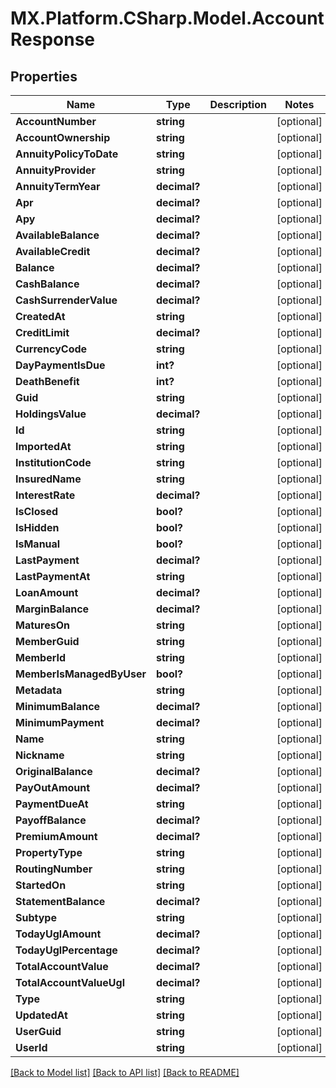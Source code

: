 # MX.Platform.CSharp.Model.AccountResponse

## Properties

Name | Type | Description | Notes
------------ | ------------- | ------------- | -------------
**AccountNumber** | **string** |  | [optional] 
**AccountOwnership** | **string** |  | [optional] 
**AnnuityPolicyToDate** | **string** |  | [optional] 
**AnnuityProvider** | **string** |  | [optional] 
**AnnuityTermYear** | **decimal?** |  | [optional] 
**Apr** | **decimal?** |  | [optional] 
**Apy** | **decimal?** |  | [optional] 
**AvailableBalance** | **decimal?** |  | [optional] 
**AvailableCredit** | **decimal?** |  | [optional] 
**Balance** | **decimal?** |  | [optional] 
**CashBalance** | **decimal?** |  | [optional] 
**CashSurrenderValue** | **decimal?** |  | [optional] 
**CreatedAt** | **string** |  | [optional] 
**CreditLimit** | **decimal?** |  | [optional] 
**CurrencyCode** | **string** |  | [optional] 
**DayPaymentIsDue** | **int?** |  | [optional] 
**DeathBenefit** | **int?** |  | [optional] 
**Guid** | **string** |  | [optional] 
**HoldingsValue** | **decimal?** |  | [optional] 
**Id** | **string** |  | [optional] 
**ImportedAt** | **string** |  | [optional] 
**InstitutionCode** | **string** |  | [optional] 
**InsuredName** | **string** |  | [optional] 
**InterestRate** | **decimal?** |  | [optional] 
**IsClosed** | **bool?** |  | [optional] 
**IsHidden** | **bool?** |  | [optional] 
**IsManual** | **bool?** |  | [optional] 
**LastPayment** | **decimal?** |  | [optional] 
**LastPaymentAt** | **string** |  | [optional] 
**LoanAmount** | **decimal?** |  | [optional] 
**MarginBalance** | **decimal?** |  | [optional] 
**MaturesOn** | **string** |  | [optional] 
**MemberGuid** | **string** |  | [optional] 
**MemberId** | **string** |  | [optional] 
**MemberIsManagedByUser** | **bool?** |  | [optional] 
**Metadata** | **string** |  | [optional] 
**MinimumBalance** | **decimal?** |  | [optional] 
**MinimumPayment** | **decimal?** |  | [optional] 
**Name** | **string** |  | [optional] 
**Nickname** | **string** |  | [optional] 
**OriginalBalance** | **decimal?** |  | [optional] 
**PayOutAmount** | **decimal?** |  | [optional] 
**PaymentDueAt** | **string** |  | [optional] 
**PayoffBalance** | **decimal?** |  | [optional] 
**PremiumAmount** | **decimal?** |  | [optional] 
**PropertyType** | **string** |  | [optional] 
**RoutingNumber** | **string** |  | [optional] 
**StartedOn** | **string** |  | [optional] 
**StatementBalance** | **decimal?** |  | [optional] 
**Subtype** | **string** |  | [optional] 
**TodayUglAmount** | **decimal?** |  | [optional] 
**TodayUglPercentage** | **decimal?** |  | [optional] 
**TotalAccountValue** | **decimal?** |  | [optional] 
**TotalAccountValueUgl** | **decimal?** |  | [optional] 
**Type** | **string** |  | [optional] 
**UpdatedAt** | **string** |  | [optional] 
**UserGuid** | **string** |  | [optional] 
**UserId** | **string** |  | [optional] 

[[Back to Model list]](../README.md#documentation-for-models) [[Back to API list]](../README.md#documentation-for-api-endpoints) [[Back to README]](../README.md)

